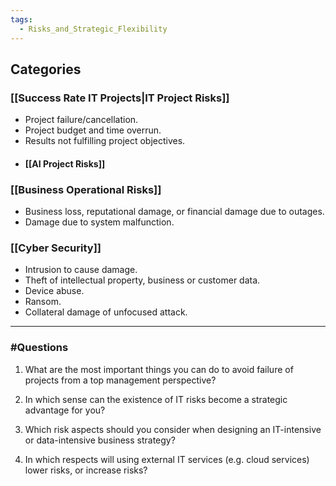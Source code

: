 ```yaml
---
tags:
  - Risks_and_Strategic_Flexibility
---
```

## Categories
### [[Success Rate IT Projects|IT Project Risks]]
- Project failure/cancellation.  
- Project budget and time overrun.  
- Results not fulfilling project objectives.
- #### [[AI Project Risks]]
### [[Business Operational Risks]]
- Business loss, reputational damage, or financial damage due to outages. 
- Damage due to system malfunction.
### [[Cyber Security]]
- Intrusion to cause damage.  
- Theft of intellectual property, business or customer data.  
- Device abuse.  
- Ransom.  
- Collateral damage of unfocused attack.

---
### #Questions

1. What are the most important things you can do to avoid failure of projects from a top management perspective?

2. In which sense can the existence of IT risks become a strategic advantage for you?

3. Which risk aspects should you consider when designing an IT-intensive or data-intensive business strategy?

4. In which respects will using external IT services (e.g. cloud services) lower risks, or increase risks?